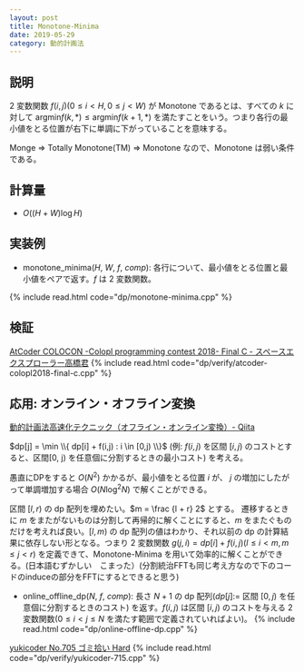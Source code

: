 ```yaml
---
layout: post
title: Monotone-Minima
date: 2019-05-29
category: 動的計画法
---
```


## 説明
$2$ 変数関数 $f(i, j) (0 \leq i \lt H, 0 \leq j \lt W)$ が Monotone であるとは、すべての $k$ に対して $\mathrm{argmin} f(k, *) \leq \mathrm{argmin} f(k + 1, *)$ を満たすことをいう。つまり各行の最小値をとる位置が右下に単調に下がっていることを意味する。

Monge $\Rightarrow$ Totally Monotone(TM) $\Rightarrow$ Monotone なので、Monotone は弱い条件である。

## 計算量
* $O((H + W) \log H)$

## 実装例
* monotone_minima($H$, $W$, $f$, $comp$): 各行について、最小値をとる位置と最小値をペアで返す。$f$ は $2$ 変数関数。

{% include read.html  code="dp/monotone-minima.cpp" %}

## 検証
[AtCoder COLOCON -Colopl programming contest 2018- Final C - スペースエクスプローラー高橋君](https://atcoder.jp/contests/colopl2018-final/tasks/colopl2018_final_c)
{% include read.html code="dp/verify/atcoder-colopl2018-final-c.cpp" %}

## 応用: オンライン・オフライン変換
[動的計画法高速化テクニック（オフライン・オンライン変換）- Qiita](https://qiita.com/tmaehara/items/0687af2cfb807cde7860)

$dp[j] = \min \\{ dp[i] + f(i,j) : i \in [0,j) \\}$ (例: $f(i,j)$ を区間 $[i,j)$ のコストとすると、区間[0, j) を任意個に分割するときの最小コスト) を考える。

愚直にDPをすると $O(N^2)$ かかるが、最小値をとる位置 $i$ が、 $j$ の増加にしたがって単調増加する場合 $O(N \log^2 N)$ で解くことができる。

区間 $[l, r)$ の dp 配列を埋めたい。$m = \frac {l + r} 2$ とする。
遷移するときに $m$ をまたがないものは分割して再帰的に解くことにすると、$m$ をまたぐものだけを考えれば良い。$[l, m)$ の dp 配列の値はわかり、それ以前の dp の計算結果に依存しない形となる。つまり $2$ 変数関数 $g(j, i) = dp[i] + f(i, j) (l \le i \lt m, m \leq j \lt r)$ を定義できて、Monotone-Minima を用いて効率的に解くことができる。(日本語むずかしい　こまった）(分割統治FFTも同じ考え方なので下のコードのinduceの部分をFFTにするとできると思う)

* online_offline_dp($N$, $f$, $comp$): 長さ $N + 1$ の dp 配列($dp[j]:=$ 区間 $[0, j)$ を任意個に分割するときのコスト) を返す。$f(i, j)$ は区間 $[i, j)$ のコストを与える $2$ 変数関数($0 \leq i \lt j \leq N$ を満たす範囲で定義されていればよい)。
{% include read.html  code="dp/online-offline-dp.cpp" %}

[yukicoder No.705 ゴミ拾い Hard](https://yukicoder.me/problems/no/705)
{% include read.html code="dp/verify/yukicoder-715.cpp" %}

